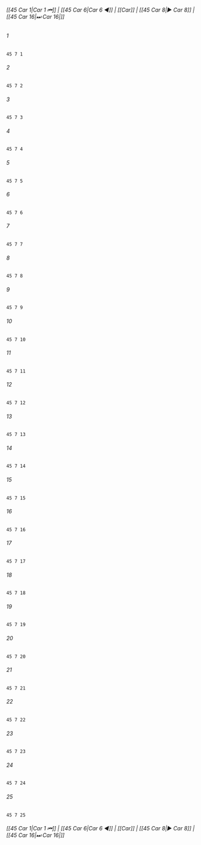 
###### [[45 Car 1|Car 1 ⏮]] | [[45 Car 6|Car 6 ◀]] | [[Car]] | [[45 Car 8|▶ Car 8]] | [[45 Car 16|⏭ Car 16|]]

###### 1
``` verse
45 7 1 
```
###### 2
``` verse
45 7 2 
```
###### 3
``` verse
45 7 3 
```
###### 4
``` verse
45 7 4 
```
###### 5
``` verse
45 7 5 
```
###### 6
``` verse
45 7 6 
```
###### 7
``` verse
45 7 7 
```
###### 8
``` verse
45 7 8 
```
###### 9
``` verse
45 7 9 
```
###### 10
``` verse
45 7 10 
```
###### 11
``` verse
45 7 11 
```
###### 12
``` verse
45 7 12 
```
###### 13
``` verse
45 7 13 
```
###### 14
``` verse
45 7 14 
```
###### 15
``` verse
45 7 15 
```
###### 16
``` verse
45 7 16 
```
###### 17
``` verse
45 7 17 
```
###### 18
``` verse
45 7 18 
```
###### 19
``` verse
45 7 19 
```
###### 20
``` verse
45 7 20 
```
###### 21
``` verse
45 7 21 
```
###### 22
``` verse
45 7 22 
```
###### 23
``` verse
45 7 23 
```
###### 24
``` verse
45 7 24 
```
###### 25
``` verse
45 7 25 
```

###### [[45 Car 1|Car 1 ⏮]] | [[45 Car 6|Car 6 ◀]] | [[Car]] | [[45 Car 8|▶ Car 8]] | [[45 Car 16|⏭ Car 16|]]

